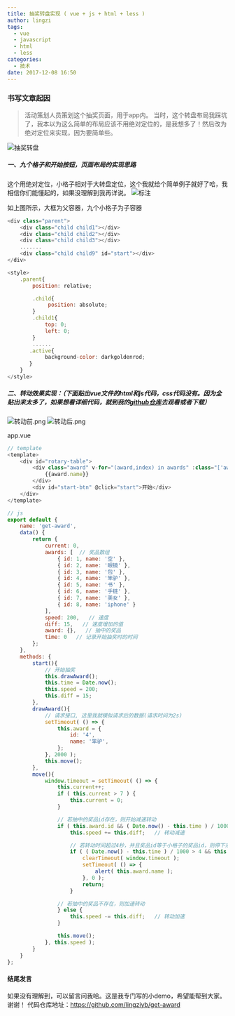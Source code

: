 ```yaml
---
title: 抽奖转盘实现 ( vue + js + html + less )
author: lingzi
tags:
  - vue
  - javascript
  - html
  - less
categories:
  - 技术
date: 2017-12-08 16:50
---
```



### 书写文章起因
> 活动策划人员策划这个抽奖页面，用于app内。
当时，这个转盘布局我踩坑了，我本以为这么简单的布局应该不用绝对定位的，是我想多了！然后改为绝对定位来实现，因为要简单些。

![抽奖转盘](./1.jpg)


##### 一、九个格子和开始按钮，页面布局的实现思路
这个用绝对定位，小格子相对于大转盘定位，这个我就给个简单例子就好了哈，我相信你们能懂起的，如果没理解到我再详说。
![标注](./2.jpg)

如上图所示，大框为父容器，九个小格子为子容器
```javascript
<div class="parent">
    <div class="child child1"></div> 
    <div class="child child2"></div> 
    <div class="child child3"></div> 
    .......
    <div class="child child9" id="start"></div> 
</div>

<style>
    .parent{
        position: relative;

        .child{
             position: absolute;
        }
        .child1{
            top: 0;
            left: 0;
        }
        ......
       .active{
            background-color: darkgoldenrod;
       }
    }
</style>
```
##### 二、转动效果实现：（下面贴出vue文件的html和js代码，css代码没有。因为全贴出来太多了，如果想看详细代码，就到我的[github仓库](https://github.com/lingziyb/get-award)去观看或者下载）
![转动前.png](./1.jpg)
![转动后.png](./3.jpg)

app.vue
```javascript
// template
<template>
    <div id="rotary-table">
        <div class="award" v-for="(award,index) in awards" :class="['award'+index,{'active': index==current}]">
            {{award.name}}
        </div>
        <div id="start-btn" @click="start">开始</div>
    </div>
</template>
```

```javascript
// js
export default {
    name: 'get-award',
    data() {
        return {
            current: 0,  
            awards: [  // 奖品数组
                { id: 1, name: '空' },
                { id: 2, name: '眼镜' },
                { id: 3, name: '包' },
                { id: 4, name: '笨驴' },
                { id: 5, name: '书' },
                { id: 6, name: '手链' },
                { id: 7, name: '美女' },
                { id: 8, name: 'iphone' }
            ],
            speed: 200,   // 速度
            diff: 15,   // 速度增加的值
            award: {},   // 抽中的奖品
            time: 0   // 记录开始抽奖时的时间
        };
    },
    methods: {
        start(){
            // 开始抽奖
            this.drawAward();
            this.time = Date.now();
            this.speed = 200;
            this.diff = 15;
        },
        drawAward(){
            // 请求接口, 这里我就模拟请求后的数据(请求时间为2s)
            setTimeout( () => {
                this.award = {
                    id: '4',
                    name: '笨驴',
                };
            }, 2000 );
            this.move();
        },
        move(){
            window.timeout = setTimeout( () => {
                this.current++;
                if ( this.current > 7 ) {
                    this.current = 0;
                }

                // 若抽中的奖品id存在，则开始减速转动
                if ( this.award.id && ( Date.now() - this.time ) / 1000 > 2 ) {
                    this.speed += this.diff;   // 转动减速

                    // 若转动时间超过4秒，并且奖品id等于小格子的奖品id，则停下来！
                    if ( ( Date.now() - this.time ) / 1000 > 4 && this.award.id == this.awards[ this.current ].id ) {
                        clearTimeout( window.timeout );
                        setTimeout( () => {
                            alert( this.award.name );
                        }, 0 );
                        return;
                    }

                // 若抽中的奖品不存在，则加速转动
                } else {
                    this.speed -= this.diff;   // 转动加速
                }

                this.move();
            }, this.speed );
        }
    }
};
```

#### 结尾发言
如果没有理解到，可以留言问我哈。这是我专门写的小demo，希望能帮到大家。谢谢！
代码仓库地址：https://github.com/lingziyb/get-award